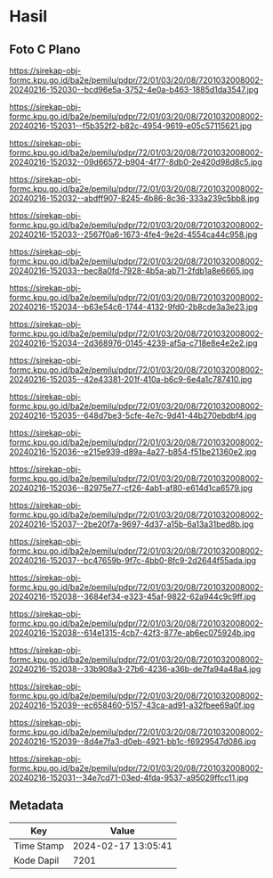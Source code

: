 # Hasil

## Foto C Plano

https://sirekap-obj-formc.kpu.go.id/ba2e/pemilu/pdpr/72/01/03/20/08/7201032008002-20240216-152030--bcd96e5a-3752-4e0a-b463-1885d1da3547.jpg

https://sirekap-obj-formc.kpu.go.id/ba2e/pemilu/pdpr/72/01/03/20/08/7201032008002-20240216-152031--f5b352f2-b82c-4954-9619-e05c57115621.jpg

https://sirekap-obj-formc.kpu.go.id/ba2e/pemilu/pdpr/72/01/03/20/08/7201032008002-20240216-152032--09d66572-b904-4f77-8db0-2e420d98d8c5.jpg

https://sirekap-obj-formc.kpu.go.id/ba2e/pemilu/pdpr/72/01/03/20/08/7201032008002-20240216-152032--abdff907-8245-4b86-8c36-333a239c5bb8.jpg

https://sirekap-obj-formc.kpu.go.id/ba2e/pemilu/pdpr/72/01/03/20/08/7201032008002-20240216-152033--2567f0a6-1673-4fe4-9e2d-4554ca44c958.jpg

https://sirekap-obj-formc.kpu.go.id/ba2e/pemilu/pdpr/72/01/03/20/08/7201032008002-20240216-152033--bec8a0fd-7928-4b5a-ab71-2fdb1a8e6665.jpg

https://sirekap-obj-formc.kpu.go.id/ba2e/pemilu/pdpr/72/01/03/20/08/7201032008002-20240216-152034--b63e54c6-1744-4132-9fd0-2b8cde3a3e23.jpg

https://sirekap-obj-formc.kpu.go.id/ba2e/pemilu/pdpr/72/01/03/20/08/7201032008002-20240216-152034--2d368976-0145-4239-af5a-c718e8e4e2e2.jpg

https://sirekap-obj-formc.kpu.go.id/ba2e/pemilu/pdpr/72/01/03/20/08/7201032008002-20240216-152035--42e43381-201f-410a-b6c9-6e4a1c787410.jpg

https://sirekap-obj-formc.kpu.go.id/ba2e/pemilu/pdpr/72/01/03/20/08/7201032008002-20240216-152035--648d7be3-5cfe-4e7c-9d41-44b270ebdbf4.jpg

https://sirekap-obj-formc.kpu.go.id/ba2e/pemilu/pdpr/72/01/03/20/08/7201032008002-20240216-152036--e215e939-d89a-4a27-b854-f51be21360e2.jpg

https://sirekap-obj-formc.kpu.go.id/ba2e/pemilu/pdpr/72/01/03/20/08/7201032008002-20240216-152036--82975e77-cf26-4ab1-af80-e614d1ca6579.jpg

https://sirekap-obj-formc.kpu.go.id/ba2e/pemilu/pdpr/72/01/03/20/08/7201032008002-20240216-152037--2be20f7a-9697-4d37-a15b-6a13a31bed8b.jpg

https://sirekap-obj-formc.kpu.go.id/ba2e/pemilu/pdpr/72/01/03/20/08/7201032008002-20240216-152037--bc47659b-9f7c-4bb0-8fc9-2d2644f55ada.jpg

https://sirekap-obj-formc.kpu.go.id/ba2e/pemilu/pdpr/72/01/03/20/08/7201032008002-20240216-152038--3684ef34-e323-45af-9822-62a944c9c9ff.jpg

https://sirekap-obj-formc.kpu.go.id/ba2e/pemilu/pdpr/72/01/03/20/08/7201032008002-20240216-152038--614e1315-4cb7-42f3-877e-ab6ec075924b.jpg

https://sirekap-obj-formc.kpu.go.id/ba2e/pemilu/pdpr/72/01/03/20/08/7201032008002-20240216-152038--33b908a3-27b6-4236-a36b-de7fa94a48a4.jpg

https://sirekap-obj-formc.kpu.go.id/ba2e/pemilu/pdpr/72/01/03/20/08/7201032008002-20240216-152039--ec658460-5157-43ca-ad91-a32fbee69a0f.jpg

https://sirekap-obj-formc.kpu.go.id/ba2e/pemilu/pdpr/72/01/03/20/08/7201032008002-20240216-152039--8d4e7fa3-d0eb-4921-bb1c-f6929547d086.jpg

https://sirekap-obj-formc.kpu.go.id/ba2e/pemilu/pdpr/72/01/03/20/08/7201032008002-20240216-152031--34e7cd71-03ed-4fda-9537-a95029ffcc11.jpg


## Metadata

| Key        | Value               |
| ---------- | ------------------- |
| Time Stamp | 2024-02-17 13:05:41 |
| Kode Dapil | 7201                |



